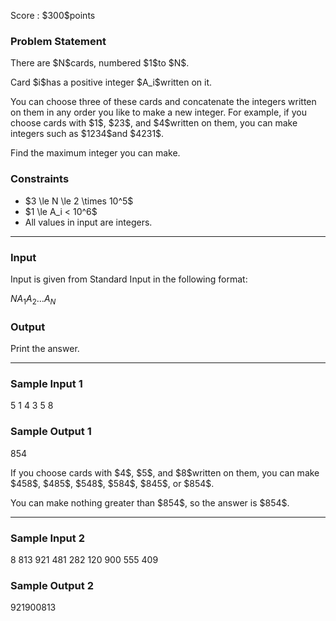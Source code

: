 
<div>

<span>

<span>

<p>
Score : $300$points
</p>

<div>

<section>

### **Problem Statement**

<p>
There are $N$cards, numbered $1$to $N$.
</p>

<p>
Card $i$has a positive integer $A_i$written on it.
</p>

<p>
You can choose three of these cards and concatenate the integers written on them in any order you like to make a new integer. For example, if you choose cards with $1$, $23$, and $4$written on them, you can make integers such as $1234$and $4231$.
</p>

<p>
Find the maximum integer you can make.
</p>

</section>

</div>

<div>

<section>

### **Constraints**

<ul>

<li>
$3 \le N \le 2 \times 10^5$
</li>

<li>
$1 \le A_i < 10^6$
</li>

<li>
All values in input are integers.
</li>

</ul>

</section>

</div>

---

<div>

<div>

<section>

### **Input**

<p>
Input is given from Standard Input in the following format:
</p>

<div>

$N$$A_1$$A_2$$\dots$$A_N$
</div>

</section>

</div>

<div>

<section>

### **Output**

<p>
Print the answer.
</p>

</section>

</div>

</div>

---

<div>

<section>

### **Sample Input 1**

<div>

5
1 4 3 5 8

</div>

</section>

</div>

<div>

<section>

### **Sample Output 1**

<div>

854

</div>

<p>
If you choose cards with $4$, $5$, and $8$written on them, you can make $458$, $485$, $548$, $584$, $845$, or $854$.
</p>

<p>
You can make nothing greater than $854$, so the answer is $854$.
</p>

</section>

</div>

---

<div>

<section>

### **Sample Input 2**

<div>

8
813 921 481 282 120 900 555 409

</div>

</section>

</div>

<div>

<section>

### **Sample Output 2**

<div>

921900813

</div>

</section>

</div>

</span>

</span>

</div>
